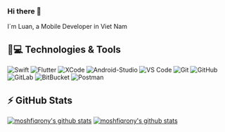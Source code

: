 ### Hi there 👋

I´m Luan, a Mobile Developer in Viet Nam

## 🚀💻 Technologies & Tools

  ![Swift](https://img.shields.io/badge/Swift-black?style=flat-square&logo=Swift)
  ![Flutter](https://img.shields.io/badge/Flutter-black?style=flat-square&logo=Flutter)
  ![XCode](https://img.shields.io/badge/XCode-black?style=flat-square&logo=xcode)
  ![Android-Studio](https://img.shields.io/badge/-Android%20Studio-black?style=flat-square&logo=android-studio)
  ![VS Code](https://img.shields.io/badge/-VS%20Code-007ACC?style=flat-square&logo=visual-studio-code)
  ![Git](https://img.shields.io/badge/-Git-black?style=flat-square&logo=git)
  ![GitHub](https://img.shields.io/badge/-GitHub-181717?style=flat-square&logo=github)
  ![GitLab](https://img.shields.io/badge/-GitLab-FCA121?style=flat-square&logo=gitlab)
  ![BitBucket](https://img.shields.io/badge/-BitBucket-darkblue?style=flat-square&logo=bitbucket)
  ![Postman](https://img.shields.io/badge/Postman-black?style=flat-square&logo=postman)

## ⚡ GitHub Stats
[![moshfiqrony's github stats](https://github-readme-stats.vercel.app/api?username=LuanSiHo&theme=dark&show_icons=true)](https://github.com/moshfiqrony)
[![moshfiqrony's github stats](https://github-readme-stats.vercel.app/api/top-langs/?username=LuanSiHo&layout=compact&theme=dark&show_icons=true)](https://github.com/moshfiqrony)

